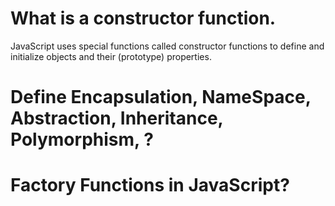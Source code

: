 # What is a constructor function.

JavaScript uses special functions called constructor functions to define and initialize objects and their (prototype) properties.

# Define Encapsulation, NameSpace, Abstraction, Inheritance, Polymorphism, ?

# Factory Functions in JavaScript?

# 
